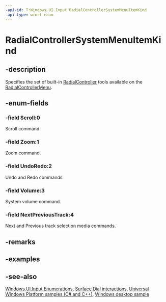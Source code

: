 ```yaml
---
-api-id: T:Windows.UI.Input.RadialControllerSystemMenuItemKind
-api-type: winrt enum
---
```


<!-- Enumeration syntax
public enum Windows.UI.Input.RadialControllerSystemMenuItemKind : int
-->

# RadialControllerSystemMenuItemKind

## -description
Specifies the set of built-in [RadialController](radialcontroller.md) tools available on the [RadialControllerMenu](radialcontrollermenu.md).

## -enum-fields
### -field Scroll:0
Scroll command.

### -field Zoom:1
Zoom command.

### -field UndoRedo:2
Undo and Redo commands.

### -field Volume:3
System volume command.

### -field NextPreviousTrack:4
Next and Previous track selection media commands.


## -remarks

## -examples

## -see-also
[Windows.UI.Input Enumerations](windows_ui_input_enumerations.md), [Surface Dial interactions](/windows/uwp/input-and-devices/windows-wheel-interactions), [Universal Windows Platform samples (C# and C++)](https://go.microsoft.com/fwlink/?linkid=832713), [Windows desktop sample](https://aka.ms/radialcontrollerclassicsample)